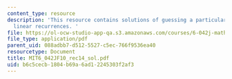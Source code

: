 ```yaml
---
content_type: resource
description: 'This resource contains solutions of guessing a particular solution,
  linear recurrences. '
file: https://ol-ocw-studio-app-qa.s3.amazonaws.com/courses/6-042j-mathematics-for-computer-science-fall-2010/b6c5cecb1804b69a6ad12245303f2af3_MIT6_042JF10_rec14_sol.pdf
file_type: application/pdf
parent_uid: 088adbb7-d512-5527-c5ec-766f9536ea40
resourcetype: Document
title: MIT6_042JF10_rec14_sol.pdf
uid: b6c5cecb-1804-b69a-6ad1-2245303f2af3
---
```

